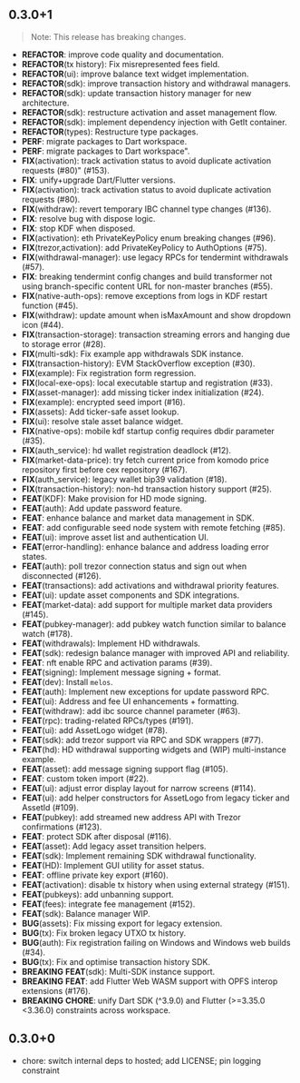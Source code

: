 ## 0.3.0+1

> Note: This release has breaking changes.

 - **REFACTOR**: improve code quality and documentation.
 - **REFACTOR**(tx history): Fix misrepresented fees field.
 - **REFACTOR**(ui): improve balance text widget implementation.
 - **REFACTOR**(sdk): improve transaction history and withdrawal managers.
 - **REFACTOR**(sdk): update transaction history manager for new architecture.
 - **REFACTOR**(sdk): restructure activation and asset management flow.
 - **REFACTOR**(sdk): implement dependency injection with GetIt container.
 - **REFACTOR**(types): Restructure type packages.
 - **PERF**: migrate packages to Dart workspace.
 - **PERF**: migrate packages to Dart workspace".
 - **FIX**(activation): track activation status to avoid duplicate activation requests (#80)" (#153).
 - **FIX**: unify+upgrade Dart/Flutter versions.
 - **FIX**(activation): track activation status to avoid duplicate activation requests (#80).
 - **FIX**(withdraw): revert temporary IBC channel type changes (#136).
 - **FIX**: resolve bug with dispose logic.
 - **FIX**: stop KDF when disposed.
 - **FIX**(activation): eth PrivateKeyPolicy enum breaking changes (#96).
 - **FIX**(trezor,activation): add PrivateKeyPolicy to AuthOptions (#75).
 - **FIX**(withdrawal-manager): use legacy RPCs for tendermint withdrawals (#57).
 - **FIX**: breaking tendermint config changes and build transformer not using branch-specific content URL for non-master branches (#55).
 - **FIX**(native-auth-ops): remove exceptions from logs in KDF restart function (#45).
 - **FIX**(withdraw): update amount when isMaxAmount and show dropdown icon (#44).
 - **FIX**(transaction-storage): transaction streaming errors and hanging due to storage error (#28).
 - **FIX**(multi-sdk): Fix example app withdrawals SDK instance.
 - **FIX**(transaction-history): EVM StackOverflow exception (#30).
 - **FIX**(example): Fix registration form regression.
 - **FIX**(local-exe-ops): local executable startup and registration (#33).
 - **FIX**(asset-manager): add missing ticker index initialization (#24).
 - **FIX**(example): encrypted seed import (#16).
 - **FIX**(assets): Add ticker-safe asset lookup.
 - **FIX**(ui): resolve stale asset balance widget.
 - **FIX**(native-ops): mobile kdf startup config requires dbdir parameter (#35).
 - **FIX**(auth_service): hd wallet registration deadlock (#12).
 - **FIX**(market-data-price): try fetch current price from komodo price repository first before cex repository (#167).
 - **FIX**(auth_service): legacy wallet bip39 validation (#18).
 - **FIX**(transaction-history): non-hd transaction history support (#25).
 - **FEAT**(KDF): Make provision for HD mode signing.
 - **FEAT**(auth): Add update password feature.
 - **FEAT**: enhance balance and market data management in SDK.
 - **FEAT**: add configurable seed node system with remote fetching (#85).
 - **FEAT**(ui): improve asset list and authentication UI.
 - **FEAT**(error-handling): enhance balance and address loading error states.
 - **FEAT**(auth): poll trezor connection status and sign out when disconnected (#126).
 - **FEAT**(transactions): add activations and withdrawal priority features.
 - **FEAT**(ui): update asset components and SDK integrations.
 - **FEAT**(market-data): add support for multiple market data providers (#145).
 - **FEAT**(pubkey-manager): add pubkey watch function similar to balance watch (#178).
 - **FEAT**(withdrawals): Implement HD withdrawals.
 - **FEAT**(sdk): redesign balance manager with improved API and reliability.
 - **FEAT**: nft enable RPC and activation params (#39).
 - **FEAT**(signing): Implement message signing + format.
 - **FEAT**(dev): Install `melos`.
 - **FEAT**(auth): Implement new exceptions for update password RPC.
 - **FEAT**(ui): Address and fee UI enhancements + formatting.
 - **FEAT**(withdraw): add ibc source channel parameter (#63).
 - **FEAT**(rpc): trading-related RPCs/types (#191).
 - **FEAT**(ui): add AssetLogo widget (#78).
 - **FEAT**(sdk): add trezor support via RPC and SDK wrappers (#77).
 - **FEAT**(hd): HD withdrawal supporting widgets and (WIP) multi-instance example.
 - **FEAT**(asset): add message signing support flag (#105).
 - **FEAT**: custom token import (#22).
 - **FEAT**(ui): adjust error display layout for narrow screens (#114).
 - **FEAT**(ui): add helper constructors for AssetLogo from legacy ticker and AssetId (#109).
 - **FEAT**(pubkey): add streamed new address API with Trezor confirmations (#123).
 - **FEAT**: protect SDK after disposal (#116).
 - **FEAT**(asset): Add legacy asset transition helpers.
 - **FEAT**(sdk): Implement remaining SDK withdrawal functionality.
 - **FEAT**(HD): Implement GUI utility for asset status.
 - **FEAT**: offline private key export (#160).
 - **FEAT**(activation): disable tx history when using external strategy (#151).
 - **FEAT**(pubkeys): add unbanning support.
 - **FEAT**(fees): integrate fee management (#152).
 - **FEAT**(sdk): Balance manager WIP.
 - **BUG**(assets): Fix missing export for legacy extension.
 - **BUG**(tx): Fix broken legacy UTXO tx history.
 - **BUG**(auth): Fix registration failing on Windows and Windows web builds  (#34).
 - **BUG**(tx): Fix and optimise transaction history SDK.
 - **BREAKING** **FEAT**(sdk): Multi-SDK instance support.
 - **BREAKING** **FEAT**: add Flutter Web WASM support with OPFS interop extensions (#176).
 - **BREAKING** **CHORE**: unify Dart SDK (^3.9.0) and Flutter (>=3.35.0 <3.36.0) constraints across workspace.

## 0.3.0+0

- chore: switch internal deps to hosted; add LICENSE; pin logging constraint
